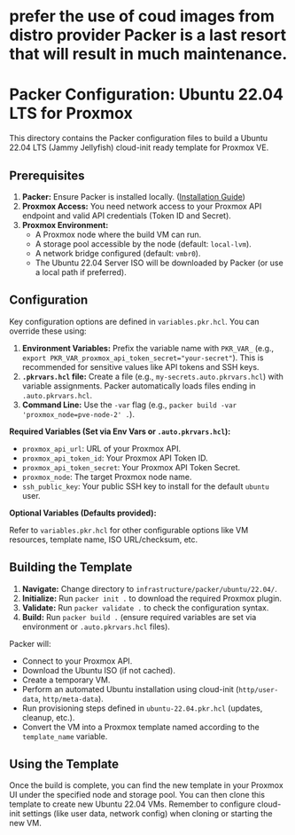 # prefer the use of coud images from distro provider Packer is a last resort that will result in much maintenance. 

# Packer Configuration: Ubuntu 22.04 LTS for Proxmox

This directory contains the Packer configuration files to build a Ubuntu 22.04 LTS (Jammy Jellyfish) cloud-init ready template for Proxmox VE.

## Prerequisites

1.  **Packer:** Ensure Packer is installed locally. ([Installation Guide](https://developer.hashicorp.com/packer/downloads))
2.  **Proxmox Access:** You need network access to your Proxmox API endpoint and valid API credentials (Token ID and Secret).
3.  **Proxmox Environment:**
    *   A Proxmox node where the build VM can run.
    *   A storage pool accessible by the node (default: `local-lvm`).
    *   A network bridge configured (default: `vmbr0`).
    *   The Ubuntu 22.04 Server ISO will be downloaded by Packer (or use a local path if preferred).

## Configuration

Key configuration options are defined in `variables.pkr.hcl`. You can override these using:

1.  **Environment Variables:** Prefix the variable name with `PKR_VAR_` (e.g., `export PKR_VAR_proxmox_api_token_secret="your-secret"`). This is recommended for sensitive values like API tokens and SSH keys.
2.  **`.pkrvars.hcl` file:** Create a file (e.g., `my-secrets.auto.pkrvars.hcl`) with variable assignments. Packer automatically loads files ending in `.auto.pkrvars.hcl`.
3.  **Command Line:** Use the `-var` flag (e.g., `packer build -var 'proxmox_node=pve-node-2' .`).

**Required Variables (Set via Env Vars or `.auto.pkrvars.hcl`):**

*   `proxmox_api_url`: URL of your Proxmox API.
*   `proxmox_api_token_id`: Your Proxmox API Token ID.
*   `proxmox_api_token_secret`: Your Proxmox API Token Secret.
*   `proxmox_node`: The target Proxmox node name.
*   `ssh_public_key`: Your public SSH key to install for the default `ubuntu` user.

**Optional Variables (Defaults provided):**

Refer to `variables.pkr.hcl` for other configurable options like VM resources, template name, ISO URL/checksum, etc.

## Building the Template

1.  **Navigate:** Change directory to `infrastructure/packer/ubuntu/22.04/`.
2.  **Initialize:** Run `packer init .` to download the required Proxmox plugin.
3.  **Validate:** Run `packer validate .` to check the configuration syntax.
4.  **Build:** Run `packer build .` (ensure required variables are set via environment or `.auto.pkrvars.hcl` files).

Packer will:
*   Connect to your Proxmox API.
*   Download the Ubuntu ISO (if not cached).
*   Create a temporary VM.
*   Perform an automated Ubuntu installation using cloud-init (`http/user-data`, `http/meta-data`).
*   Run provisioning steps defined in `ubuntu-22.04.pkr.hcl` (updates, cleanup, etc.).
*   Convert the VM into a Proxmox template named according to the `template_name` variable.

## Using the Template

Once the build is complete, you can find the new template in your Proxmox UI under the specified node and storage pool. You can then clone this template to create new Ubuntu 22.04 VMs. Remember to configure cloud-init settings (like user data, network config) when cloning or starting the new VM.